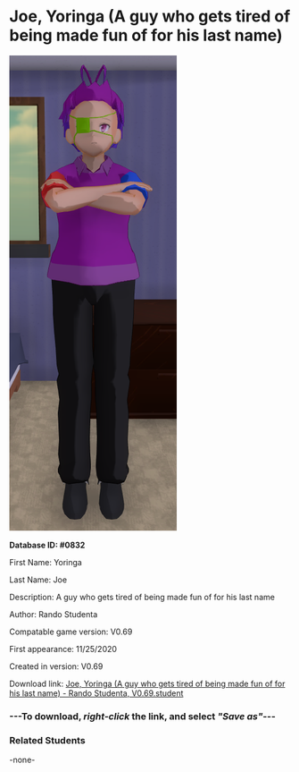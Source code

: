 # Joe, Yoringa (A guy who gets tired of being made fun of for his last name)

<img src="../../Files/Images/Joe, Yoringa (A guy who gets tired of being made fun of for his last name).png" title="Joe, Yoringa (A guy who gets tired of being made fun of for his last name) - Rando Studenta, V0.69">

**Database ID: #0832**

First Name: Yoringa

Last Name: Joe

Description: A guy who gets tired of being made fun of for his last name

Author: Rando Studenta

Compatable game version: V0.69

First appearance: 11/25/2020

Created in version: V0.69

Download link: <a href="https://raw.githubusercontent.com/Arbiter1223/Daigaku-Gurashi-Custom-Students/master/Files/Student%20Files/Joe%2C%20Yoringa%20(A%20guy%20who%20gets%20tired%20of%20being%20made%20fun%20of%20for%20his%20last%20name)%20-%20Rando%20Studenta%2C%20V0.69.student">Joe, Yoringa (A guy who gets tired of being made fun of for his last name) - Rando Studenta, V0.69.student</a>

### ---**To download, _right-click_ the link, and select _"Save as"_**---

### Related Students

-none-
